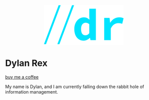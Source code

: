 <p align="center"><img src="img/dr-v2-2-0.25x.png" alt="Dylan Rex"></p>

# Dylan Rex

[buy me a coffee](https://www.buymeacoffee.com/dylanrex)

My name is Dylan, and I am currently falling down the rabbit hole of information management. 
